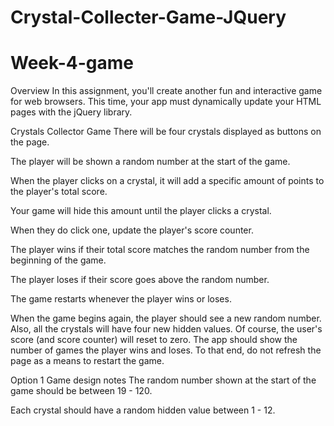 # Crystal-Collecter-Game-JQuery

<h1> Week-4-game </h1>

<p>Overview
In this assignment, you'll create another fun and interactive game for web browsers. This time, your app must dynamically update your HTML pages with the jQuery library.

Crystals Collector Game
There will be four crystals displayed as buttons on the page.

The player will be shown a random number at the start of the game.

When the player clicks on a crystal, it will add a specific amount of points to the player's total score.

Your game will hide this amount until the player clicks a crystal.

When they do click one, update the player's score counter.

The player wins if their total score matches the random number from the beginning of the game.

The player loses if their score goes above the random number.

The game restarts whenever the player wins or loses.

When the game begins again, the player should see a new random number. Also, all the crystals will have four new hidden values. Of course, the user's score (and score counter) will reset to zero.
The app should show the number of games the player wins and loses. To that end, do not refresh the page as a means to restart the game.

Option 1 Game design notes
The random number shown at the start of the game should be between 19 - 120.

Each crystal should have a random hidden value between 1 - 12. </p>
